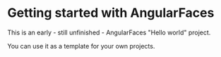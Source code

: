 Getting started with AngularFaces
=================================

This is an early - still unfinished - AngularFaces "Hello world" project.

You can use it as a template for your own projects.